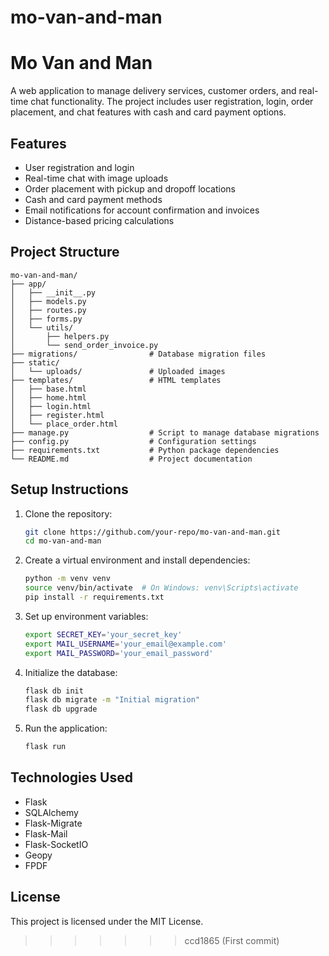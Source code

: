 
# mo-van-and-man


# Mo Van and Man

A web application to manage delivery services, customer orders, and real-time chat functionality. The project includes user registration, login, order placement, and chat features with cash and card payment options.

## Features
- User registration and login
- Real-time chat with image uploads
- Order placement with pickup and dropoff locations
- Cash and card payment methods
- Email notifications for account confirmation and invoices
- Distance-based pricing calculations

## Project Structure
```
mo-van-and-man/
├── app/
│   ├── __init__.py
│   ├── models.py
│   ├── routes.py
│   ├── forms.py
│   └── utils/
│       ├── helpers.py
│       └── send_order_invoice.py
├── migrations/                # Database migration files
├── static/
│   └── uploads/               # Uploaded images
├── templates/                 # HTML templates
│   ├── base.html
│   ├── home.html
│   ├── login.html
│   ├── register.html
│   └── place_order.html
├── manage.py                  # Script to manage database migrations
├── config.py                  # Configuration settings
├── requirements.txt           # Python package dependencies
└── README.md                  # Project documentation
```

## Setup Instructions
1. Clone the repository:
   ```bash
   git clone https://github.com/your-repo/mo-van-and-man.git
   cd mo-van-and-man
   ```
2. Create a virtual environment and install dependencies:
   ```bash
   python -m venv venv
   source venv/bin/activate  # On Windows: venv\Scripts\activate
   pip install -r requirements.txt
   ```
3. Set up environment variables:
   ```bash
   export SECRET_KEY='your_secret_key'
   export MAIL_USERNAME='your_email@example.com'
   export MAIL_PASSWORD='your_email_password'
   ```
4. Initialize the database:
   ```bash
   flask db init
   flask db migrate -m "Initial migration"
   flask db upgrade
   ```
5. Run the application:
   ```bash
   flask run
   ```

## Technologies Used
- Flask
- SQLAlchemy
- Flask-Migrate
- Flask-Mail
- Flask-SocketIO
- Geopy
- FPDF

## License
This project is licensed under the MIT License.
>>>>>>> ccd1865 (First commit)
